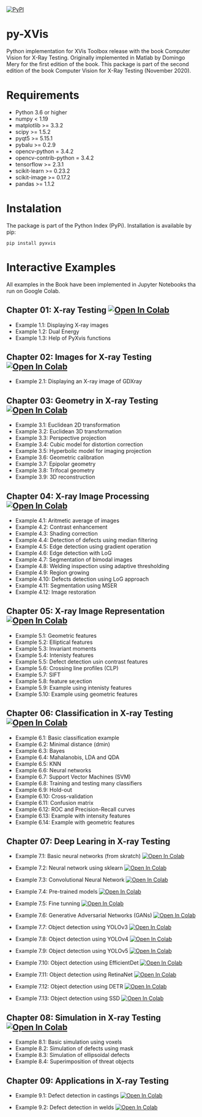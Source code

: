 [![PyPI](https://img.shields.io/pypi/v/hypermodern-python.svg)](https://pypi.org/project/hypermodern-python/)

# py-XVis

Python implementation for XVis Toolbox release with the book Computer Vision for X-Ray Testing. Originally implemented 
in Matlab by Domingo Mery for the first edition of the book. This package is part of the second edition of the book 
Computer Vision for X-Ray Testing (November 2020).


# Requirements

- Python 3.6 or higher
- numpy < 1.19
- matplotlib >= 3.3.2
- scipy >= 1.5.2
- pyqt5 >= 5.15.1
- pybalu >= 0.2.9
- opencv-python = 3.4.2
- opencv-contrib-python = 3.4.2
- tensorflow >= 2.3.1 
- scikit-learn >= 0.23.2
- scikit-image >= 0.17.2
- pandas >= 1.1.2


# Instalation
The package is part of the Python Index (PyPi). Installation is available by pip:

`pip install pyxvis`



# Interactive Examples

All examples in the Book have been implemented in Jupyter Notebooks tha run on Google Colab.


## Chapter 01: X-ray Testing [![Open In Colab](https://colab.research.google.com/assets/colab-badge.svg)](https://colab.research.google.com/drive/1YQ24KY_Mg-LNX7AgxVnFJeUHSxu1ElD4?usp=sharing)

* Example 1.1: Displaying X-ray images
* Example 1.2: Dual Energy
* Example 1.3: Help of PyXvis functions


## Chapter 02: Images for X-ray Testing [![Open In Colab](https://colab.research.google.com/assets/colab-badge.svg)](https://colab.research.google.com/drive/1l4FoZ8-WzeQW4JskRguKH6Y4OZoysZbY?usp=sharing)

* Example 2.1: Displaying an X-ray image of GDXray


## Chapter 03: Geometry in X-ray Testing [![Open In Colab](https://colab.research.google.com/assets/colab-badge.svg)](https://colab.research.google.com/drive/1bN2jI_DLviKk7ch3lxiZu-lHF1z1cOe_?usp=sharing)

* Example 3.1: Euclidean 2D transformation
* Example 3.2: Euclidean 3D transformation
* Example 3.3: Perspective projection
* Example 3.4: Cubic model for distortion correction
* Example 3.5: Hyperbolic model for imaging projection
* Example 3.6: Geometric calibration
* Example 3.7: Epipolar geometry
* Example 3.8: Trifocal geometry
* Example 3.9: 3D reconstruction


## Chapter 04: X-ray Image Processing [![Open In Colab](https://colab.research.google.com/assets/colab-badge.svg)](https://colab.research.google.com/drive/1LVO02lJy23HtQ1WACwlwHS3lMdCM6JDy?usp=sharing)

* Example 4.1: Aritmetic average of images
* Example 4.2: Contrast enhancement
* Example 4.3: Shading correction
* Example 4.4: Detection of defects using median filtering
* Example 4.5: Edge detection using gradient operation
* Example 4.6: Edge detection with LoG
* Example 4.7: Segmentation of bimodal images
* Example 4.8: Welding inspection using adaptive thresholding
* Example 4.9: Region growing
* Example 4.10: Defects detection using LoG approach
* Example 4.11: Segmentation using MSER
* Example 4.12: Image restoration


## Chapter 05: X-ray Image Representation [![Open In Colab](https://colab.research.google.com/assets/colab-badge.svg)](https://colab.research.google.com/drive/1dwGTGHA1CR1om3MirGX5VCVhQgVc-g3-?usp=sharing)

* Example 5.1: Geometric features
* Example 5.2: Elliptical features
* Example 5.3: Invariant moments
* Example 5.4: Intenisty features
* Example 5.5: Defect detection usin contrast features
* Example 5.6: Crossing line profiles (CLP)
* Example 5.7: SIFT
* Example 5.8: feature se;ection
* Example 5.9: Example using intenisty features
* Example 5.10: Example using geometric features


## Chapter 06: Classification in X-ray Testing [![Open In Colab](https://colab.research.google.com/assets/colab-badge.svg)](https://colab.research.google.com/drive/1zGx0HpAt7EtOiORXkTluOPDW4w5alNSj?usp=sharing)

* Example 6.1: Basic classification example
* Example 6.2: Minimal distance (dmin)
* Example 6.3: Bayes
* Example 6.4: Mahalanobis, LDA and QDA
* Example 6.5: KNN
* Example 6.6: Neural networks
* Example 6.7: Support Vector Machines (SVM)
* Example 6.8: Training and testing many classifiers
* Example 6.9: Hold-out
* Example 6.10: Cross-validation
* Example 6.11: Confusion matrix
* Example 6.12: ROC and Precision-Recall curves
* Example 6.13: Example with intensity features
* Example 6.14: Example with geometric features


## Chapter 07: Deep Learing in X-ray Testing

* Example 7.1: Basic neural networks (from skratch) [![Open In Colab](https://colab.research.google.com/assets/colab-badge.svg)](https://colab.research.google.com/drive/1Ohs0hBDu5zRtNagbqBCJV6fmxq63CxS6?usp=sharing)

* Example 7.2: Neural network using sklearn [![Open In Colab](https://colab.research.google.com/assets/colab-badge.svg)](https://colab.research.google.com/drive/1Ohs0hBDu5zRtNagbqBCJV6fmxq63CxS6?usp=sharing)

* Example 7.3: Convolutional Neural Network [![Open In Colab](https://colab.research.google.com/assets/colab-badge.svg)](https://colab.research.google.com/drive/1nI3AABdBJKdT680L-ouUwX3ywpajv8bC?usp=sharing)

* Example 7.4: Pre-trained models [![Open In Colab](https://colab.research.google.com/assets/colab-badge.svg)](https://colab.research.google.com/drive/1JA3sgXqDHN7gkAdv1dRa-a-IgsArAA2M?usp=sharing)

* Example 7.5: Fine tunning [![Open In Colab](https://colab.research.google.com/assets/colab-badge.svg)](https://colab.research.google.com/drive/1iC_XLsyBru3I2RpJot8YCGt_AbQNw3mz?usp=sharing)

* Example 7.6: Generative Adversarial Networks (GANs) [![Open In Colab](https://colab.research.google.com/assets/colab-badge.svg)](https://colab.research.google.com/drive/1Bv9wptpLuxjXxcx6UQmPGtLdZvx949iU?usp=sharing)

* Example 7.7: Object detection using YOLOv3 [![Open In Colab](https://colab.research.google.com/assets/colab-badge.svg)](https://colab.research.google.com/drive/1TUBRa4kal-chsQHvstIL2ZeNZ24PJotC?usp=sharing)

* Example 7.8: Object detection using YOLOv4 [![Open In Colab](https://colab.research.google.com/assets/colab-badge.svg)](https://colab.research.google.com/drive/1S07jBiG1No6cq2mx8XnEV0XuToljpxs_?usp=sharing)

* Example 7.9: Object detection using YOLOv5 [![Open In Colab](https://colab.research.google.com/assets/colab-badge.svg)](https://colab.research.google.com/drive/1D6j2bk5uzUIJE0MQXjiyEDvh9wEEmDUJ?usp=sharing)

* Example 7.10: Object detection using EfficientDet [![Open In Colab](https://colab.research.google.com/assets/colab-badge.svg)](https://colab.research.google.com/drive/1EmTQ02IwXmJQ7082ooh834IYyQyxZcAL?usp=sharing)

* Example 7.11: Object detection using RetinaNet [![Open In Colab](https://colab.research.google.com/assets/colab-badge.svg)](https://colab.research.google.com/drive/1H7HnECaEuPIwIGWQb2vRu-eUx1LGkaa_?usp=sharing)

* Example 7.12: Object detection using DETR [![Open In Colab](https://colab.research.google.com/assets/colab-badge.svg)](https://colab.research.google.com/drive/1vuzCI6zE8KD3xuaS1lsCFkZKdd6NBDcY?usp=sharing)

* Example 7.13: Object detection using SSD [![Open In Colab](https://colab.research.google.com/assets/colab-badge.svg)](https://colab.research.google.com/drive/1PFlw9MA5z7vsUvYCA1H83bLtZRW5Zxp2?usp=sharing)


## Chapter 08: Simulation in X-ray Testing [![Open In Colab](https://colab.research.google.com/assets/colab-badge.svg)](https://colab.research.google.com/drive/1s7bKncSrQhIq_kW0qO3JvUOyyK8rfp3Q?usp=sharing)

* Example 8.1: Basic simulation using voxels
* Example 8.2: Simulation of defects using mask
* Example 8.3: Simulation of ellipsoidal defects
* Example 8.4: Superimposition of threat objects


## Chapter 09: Applications in X-ray Testing

* Example 9.1: Defect detection in castings [![Open In Colab](https://colab.research.google.com/assets/colab-badge.svg)](https://colab.research.google.com/drive/1FLyUEYrevSu3RbZQaoPsd2BMG4MvRew0?usp=sharing)

* Example 9.2: Defect detection in welds [![Open In Colab](https://colab.research.google.com/assets/colab-badge.svg)](https://colab.research.google.com/drive/1mFiaoEsuhAEQoev_jgPEv35G1lIt55F8?usp=sharing)

